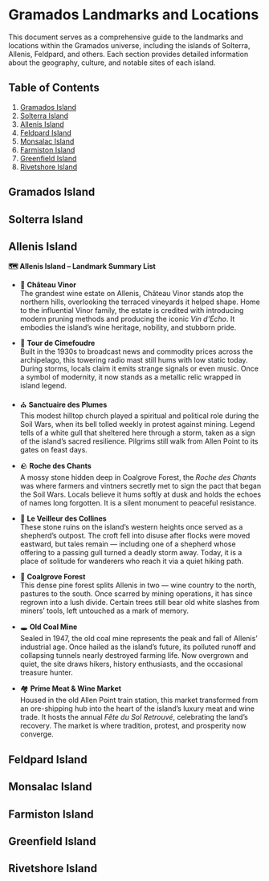 # Gramados Landmarks and Locations

This document serves as a comprehensive guide to the landmarks and locations within the Gramados universe, including the islands of Solterra, Allenis, Feldpard, and others. Each section provides detailed information about the geography, culture, and notable sites of each island.

## Table of Contents

1. [Gramados Island](#gramados-island)  
2. [Solterra Island](#solterra-island)  
3. [Allenis Island](#allenis-island)  
4. [Feldpard Island](#feldpard-island)  
5. [Monsalac Island](#monsalac-island)  
6. [Farmiston Island](#farmiston-island)  
7. [Greenfield Island](#greenfield-island)  
8. [Rivetshore Island](#rivetshore-island)  

## Gramados Island
## Solterra Island
## Allenis Island

**🗺️ Allenis Island – Landmark Summary List**

- 🏰 **Château Vinor**  
The grandest wine estate on Allenis, Château Vinor stands atop the northern hills, overlooking the terraced vineyards it helped shape. Home to the influential Vinor family, the estate is credited with introducing modern pruning methods and producing the iconic *Vin d'Écho*. It embodies the island’s wine heritage, nobility, and stubborn pride.

- 📡 **Tour de Cimefoudre**  
Built in the 1930s to broadcast news and commodity prices across the archipelago, this towering radio mast still hums with low static today. During storms, locals claim it emits strange signals or even music. Once a symbol of modernity, it now stands as a metallic relic wrapped in island legend.

- ⛪ **Sanctuaire des Plumes**  
This modest hilltop church played a spiritual and political role during the Soil Wars, when its bell tolled weekly in protest against mining. Legend tells of a white gull that sheltered here through a storm, taken as a sign of the island’s sacred resilience. Pilgrims still walk from Allen Point to its gates on feast days.

- 🪨 **Roche des Chants**  
A mossy stone hidden deep in Coalgrove Forest, the *Roche des Chants* was where farmers and vintners secretly met to sign the pact that began the Soil Wars. Locals believe it hums softly at dusk and holds the echoes of names long forgotten. It is a silent monument to peaceful resistance.

- 🐏 **Le Veilleur des Collines**  
These stone ruins on the island’s western heights once served as a shepherd’s outpost. The croft fell into disuse after flocks were moved eastward, but tales remain — including one of a shepherd whose offering to a passing gull turned a deadly storm away. Today, it is a place of solitude for wanderers who reach it via a quiet hiking path.

- 🌲 **Coalgrove Forest**  
This dense pine forest splits Allenis in two — wine country to the north, pastures to the south. Once scarred by mining operations, it has since regrown into a lush divide. Certain trees still bear old white slashes from miners’ tools, left untouched as a mark of memory.

- 🕳️ **Old Coal Mine**  
Sealed in 1947, the old coal mine represents the peak and fall of Allenis’ industrial age. Once hailed as the island’s future, its polluted runoff and collapsing tunnels nearly destroyed farming life. Now overgrown and quiet, the site draws hikers, history enthusiasts, and the occasional treasure hunter.

- 🏘️ **Prime Meat & Wine Market**  
Housed in the old Allen Point train station, this market transformed from an ore-shipping hub into the heart of the island’s luxury meat and wine trade. It hosts the annual *Fête du Sol Retrouvé*, celebrating the land’s recovery. The market is where tradition, protest, and prosperity now converge.

## Feldpard Island
## Monsalac Island
## Farmiston Island
## Greenfield Island
## Rivetshore Island